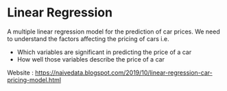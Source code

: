 # Linear Regression

A multiple linear regression model for the prediction of car prices.
We need to understand the factors affecting the pricing of cars i.e.      
- Which variables are significant in predicting the price of a car      
- How well those variables describe the price of a car

Website : https://naivedata.blogspot.com/2019/10/linear-regression-car-pricing-model.html
